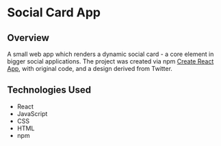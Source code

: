 # Social Card App
## Overview
A small web app which renders a dynamic social card - a core element in bigger social applications. The project was created via npm [Create React App](https://github.com/facebook/create-react-app), with original code, and a design derived from Twitter.

## Technologies Used
* React
* JavaScript
* CSS
* HTML
* npm